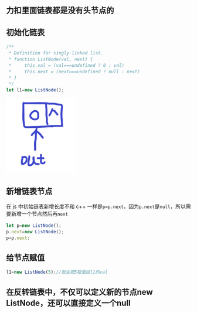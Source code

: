 ## 力扣里面链表都是没有头节点的

## 初始化链表

```javascript
/**
 * Definition for singly-linked list.
 * function ListNode(val, next) {
 *     this.val = (val===undefined ? 0 : val)
 *     this.next = (next===undefined ? null : next)
 * }
 */
let l1=new ListNode();
```

![](./img/初始链表.png)

## 新增链表节点

在 js 中初始链表新增长度不和 c++ 一样是`p=p.next`，因为`p.next`是`null`，所以需要新增一个节点然后再`next`

```javascript
let p=new ListNode();
p.next=new ListNode();
p=p.next;
```

## 给节点赋值

```javascript
l1=new ListNode(5);//就会把5赋值给l1的val
```

## 在反转链表中，不仅可以定义新的节点new ListNode，还可以直接定义一个null
